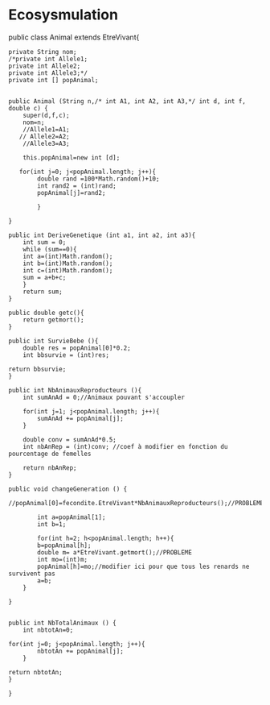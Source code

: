 # Ecosysmulation
public class Animal extends EtreVivant{

	private String nom;
	/*private int Allele1;
	private int Allele2;
	private int Allele3;*/
	private int [] popAnimal;


	public Animal (String n,/* int A1, int A2, int A3,*/ int d, int f, double c) {
		super(d,f,c);
		nom=n;
		//Allele1=A1;
	   // Allele2=A2;
		//Allele3=A3;
		
		this.popAnimal=new int [d];
		
	   for(int j=0; j<popAnimal.length; j++){
			double rand =100*Math.random()+10;
			int rand2 = (int)rand;
			popAnimal[j]=rand2;

			}
        
	}

	public int DeriveGenetique (int a1, int a2, int a3){
	    int sum = 0;
	    while (sum==0){
		int a=(int)Math.random();
		int b=(int)Math.random();
		int c=(int)Math.random();
		sum = a+b+c;
	    }
    	return sum;
	}

	public double getc(){
	    return getmort();
	}

	public int SurvieBebe (){
		double res = popAnimal[0]*0.2;
		int bbsurvie = (int)res;
        
	return bbsurvie;
	}

	public int NbAnimauxReproducteurs (){
		int sumAnAd = 0;//Animaux pouvant s'accoupler

	    for(int j=1; j<popAnimal.length; j++){
		    sumAnAd += popAnimal[j];
	    }

	    double conv = sumAnAd*0.5;
	    int nbAnRep = (int)conv; //coef à modifier en fonction du pourcentage de femelles

	    return nbAnRep; 
	}

	public void changeGeneration () {
	
	//popAnimal[0]=fecondite.EtreVivant*NbAnimauxReproducteurs();//PROBLEME
	
	        int a=popAnimal[1];
	        int b=1;
	        
	        for(int h=2; h<popAnimal.length; h++){
            b=popAnimal[h];
            double m= a*EtreVivant.getmort();//PROBLEME
            int mo=(int)m;
            popAnimal[h]=mo;//modifier ici pour que tous les renards ne survivent pas
            a=b;
        }
	
	}


	public int NbTotalAnimaux () {
		int nbtotAn=0;

	for(int j=0; j<popAnimal.length; j++){
		    nbtotAn += popAnimal[j];
	    }
	    
	return nbtotAn;
	}
	
	}
